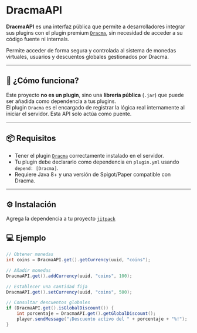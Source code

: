 # DracmaAPI

**DracmaAPI** es una interfaz pública que permite a desarrolladores integrar sus plugins con el plugin premium [`Dracma`](https://github.com/OverMine-Studios/Dracma), sin necesidad de acceder a su código fuente ni internals.  

Permite acceder de forma segura y controlada al sistema de monedas virtuales, usuarios y descuentos globales gestionados por Dracma.

---

## 🔧 ¿Cómo funciona?

Este proyecto **no es un plugin**, sino una **librería pública** (`.jar`) que puede ser añadida como dependencia a tus plugins.  
El plugin `Dracma` es el encargado de registrar la lógica real internamente al iniciar el servidor. Esta API solo actúa como puente.

---

## 📦 Requisitos

- Tener el plugin [`Dracma`](https://github.com/OverMine-Studios/Dracma) correctamente instalado en el servidor.
- Tu plugin debe declararlo como dependencia en `plugin.yml` usando `depend: [Dracma]`.
- Requiere Java 8+ y una versión de Spigot/Paper compatible con Dracma.

---

## ⚙️ Instalación
Agrega la dependencia a tu proyecto [`jitpack`](https://jitpack.io/#RisasDev/DracmaAPI)

## 💻 Ejemplo

```java
// Obtener monedas
int coins = DracmaAPI.get().getCurrency(uuid, "coins");

// Añadir monedas
DracmaAPI.get().addCurrency(uuid, "coins", 100);

// Establecer una cantidad fija
DracmaAPI.get().setCurrency(uuid, "coins", 500);

// Consultar descuentos globales
if (DracmaAPI.get().isGlobalDiscount()) {
    int porcentaje = DracmaAPI.get().getGlobalDiscount();
    player.sendMessage("¡Descuento activo del " + porcentaje + "%!");
}
